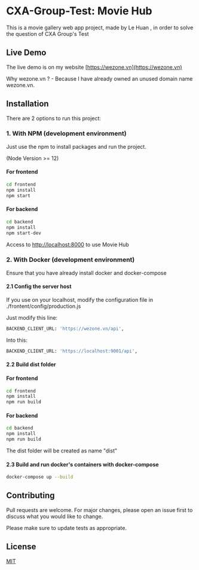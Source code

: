 # CXA-Group-Test: Movie Hub

This is a movie gallery web app project, made by Le Huan , in order to solve the question of CXA Group's Test

## Live Demo

The live demo is on my website [https://wezone.vn](https://wezone.vn)

Why wezone.vn ? - Because I have already owned an unused domain name wezone.vn. 

## Installation

There are 2 options to run this project:

### 1. With NPM (development environment)

Just use the npm to install packages and run the project.

(Node Version >= 12)

#### For frontend
```bash
cd frontend 
npm install 
npm start
```
#### For backend
```bash
cd backend 
npm install 
npm start-dev
```

Access to [http://localhost:8000](http://localhost:8000) to use Movie Hub 

### 2. With Docker (development environment)

Ensure that you have already install docker and docker-compose

#### 2.1 Config the server host

If you use on your localhost, modify the configuration file in ./frontent/config/production.js

Just modify this line:
```bash
BACKEND_CLIENT_URL: 'https://wezone.vn/api',
```
Into this:
```bash
BACKEND_CLIENT_URL: 'https://localhost:9001/api',
```

#### 2.2 Build dist folder

#### For frontend
```bash
cd frontend 
npm install
npm run build 
```

#### For backend
```bash
cd backend 
npm install
npm run build 
```
The dist folder will be created as name "dist"

#### 2.3 Build and run docker's containers with docker-compose 
```bash
docker-compose up --build
```

## Contributing
Pull requests are welcome. For major changes, please open an issue first to discuss what you would like to change.

Please make sure to update tests as appropriate.

## License
[MIT](https://choosealicense.com/licenses/mit/)
